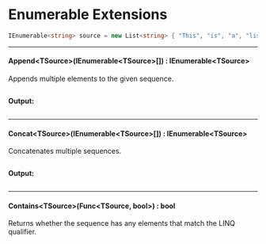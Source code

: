 ﻿# Enumerable Extensions

```csharp
IEnumerable<string> source = new List<string> { "This", "is", "a", "list", "of", "strings" };
```

---
#### Append&lt;TSource&gt;(IEnumerable&lt;TSource&gt;[]) : IEnumerable&lt;TSource&gt;
Appends multiple elements to the given sequence.
```csharp

```
**Output:**  
_` `_

---
#### Concat&lt;TSource&gt;(IEnumerable&lt;TSource&gt;[]) : IEnumerable&lt;TSource&gt;
Concatenates multiple sequences.
```csharp

```
**Output:**  
_` `_

---
#### Contains&lt;TSource&gt;(Func&lt;TSource, bool&gt;) : bool
 Returns whether the sequence has any elements that match the LINQ qualifier.





